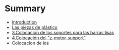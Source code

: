 # Summary

* [Introduction](README.md)
* [Las piezas de plástico](2.las_piezas_de_plastico.md)
* [3.Colocación de los soportes para las barras lisas](3colocacion_de_los_soportes_para_las_barras_lisas.md)
* [4.Colocación del "z-motor-support"](4.colocacion_del_z-motor-support.md)
* Colocacion de los 

